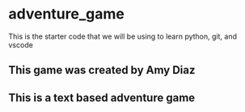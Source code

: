 # adventure_game
This is the starter code that we will be using to learn python, git, and vscode

## This game was created by Amy Diaz

## This is a text based adventure game
